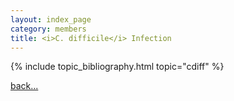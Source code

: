 ```yaml
---
layout: index_page
category: members
title: <i>C. difficile</i> Infection
---
```


{% include topic_bibliography.html topic="cdiff" %}

[back...](/science)
